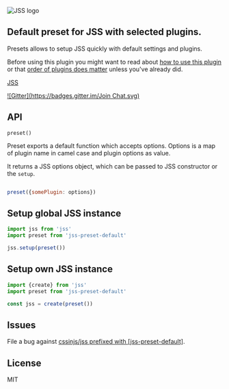 ![JSS logo](https://avatars1.githubusercontent.com/u/9503099?v=3&s=60)

## Default preset for JSS with selected plugins.

Presets allows to setup JSS quickly with default settings and plugins.

Before using this plugin you might want to read about [how to use this
plugin](https://github.com/cssinjs/jss/blob/master/docs/setup.md#setup-with-plugins)
or that [order of plugins does
matter](https://github.com/cssinjs/jss/blob/master/docs/plugins.md#order-does-matter-here-is-the-right-one)
unless you've already did.

[JSS](https://github.com/cssinjs/jss)

[![Gitter](https://badges.gitter.im/Join Chat.svg)](https://gitter.im/cssinjs/jss)

## API

`preset()`

Preset exports a default function which accepts options. Options is a map of plugin name in camel case and plugin options as value.

It returns a JSS options object, which can be passed to JSS constructor or the `setup`.

```javascript

preset({somePlugin: options})

```

## Setup global JSS instance

```javascript
import jss from 'jss'
import preset from 'jss-preset-default'

jss.setup(preset())
```

## Setup own JSS instance

```javascript
import {create} from 'jss'
import preset from 'jss-preset-default'

const jss = create(preset())
```

## Issues

File a bug against [cssinjs/jss prefixed with \[jss-preset-default\]](https://github.com/cssinjs/jss/issues/new?title=[jss-preset-default]%20).

## License

MIT
